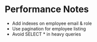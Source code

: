 ﻿# Performance Notes
- Add indexes on employee email & role
- Use pagination for employee listing
- Avoid SELECT * in heavy queries

